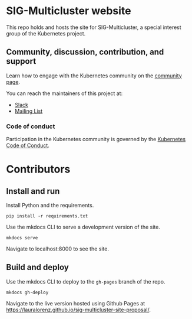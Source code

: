 # SIG-Multicluster website

This repo holds and hosts the site for SIG-Multicluster, a special interest group of the Kubernetes project.

## Community, discussion, contribution, and support

Learn how to engage with the Kubernetes community on the [community page](http://kubernetes.io/community/).

You can reach the maintainers of this project at:

- [Slack](https://slack.k8s.io/)
- [Mailing List](https://groups.google.com/a/kubernetes.io/g/dev)

### Code of conduct

Participation in the Kubernetes community is governed by the [Kubernetes Code of Conduct](code-of-conduct.md).

[owners]: https://git.k8s.io/community/contributors/guide/owners.md
[Creative Commons 4.0]: https://git.k8s.io/website/LICENSE

# Contributors

## Install and run

Install Python and the requirements.

  ```pip install -r requirements.txt```

Use the mkdocs CLI to serve a development version of the site.

  ```mkdocs serve```

Navigate to localhost:8000 to see the site.

## Build and deploy

Use the mkdocs CLI to deploy to the `gh-pages` branch of the repo.

   ```mkdocs gh-deploy```

Navigate to the live version hosted using Github Pages at https://lauralorenz.github.io/sig-multicluster-site-proposal/.